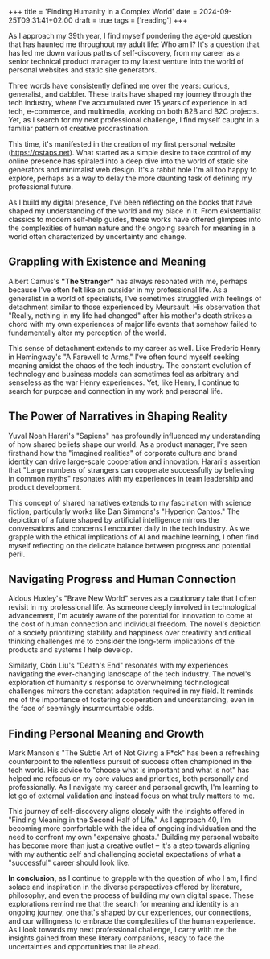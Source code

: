 +++
title = 'Finding Humanity in a Complex World'
date = 2024-09-25T09:31:41+02:00
draft = true
tags = ['reading']
+++

As I approach my 39th year, I find myself pondering the age-old question that has haunted me throughout my adult life: Who am I? It's a question that has led me down various paths of self-discovery, from my career as a senior technical product manager to my latest venture into the world of personal websites and static site generators.

Three words have consistently defined me over the years: curious, generalist, and dabbler. These traits have shaped my journey through the tech industry, where I've accumulated over 15 years of experience in ad tech, e-commerce, and multimedia, working on both B2B and B2C projects. Yet, as I search for my next professional challenge, I find myself caught in a familiar pattern of creative procrastination.

This time, it's manifested in the creation of my first personal website (https://ostaps.net). What started as a simple desire to take control of my online presence has spiraled into a deep dive into the world of static site generators and minimalist web design. It's a rabbit hole I'm all too happy to explore, perhaps as a way to delay the more daunting task of defining my professional future.

As I build my digital presence, I've been reflecting on the books that have shaped my understanding of the world and my place in it. From existentialist classics to modern self-help guides, these works have offered glimpses into the complexities of human nature and the ongoing search for meaning in a world often characterized by uncertainty and change.

## Grappling with Existence and Meaning

Albert Camus's **"The Stranger"** has always resonated with me, perhaps because I've often felt like an outsider in my professional life. As a generalist in a world of specialists, I've sometimes struggled with feelings of detachment similar to those experienced by Meursault. His observation that "Really, nothing in my life had changed" after his mother's death strikes a chord with my own experiences of major life events that somehow failed to fundamentally alter my perception of the world.

This sense of detachment extends to my career as well. Like Frederic Henry in Hemingway's "A Farewell to Arms," I've often found myself seeking meaning amidst the chaos of the tech industry. The constant evolution of technology and business models can sometimes feel as arbitrary and senseless as the war Henry experiences. Yet, like Henry, I continue to search for purpose and connection in my work and personal life.

## The Power of Narratives in Shaping Reality

Yuval Noah Harari's "Sapiens" has profoundly influenced my understanding of how shared beliefs shape our world. As a product manager, I've seen firsthand how the "imagined realities" of corporate culture and brand identity can drive large-scale cooperation and innovation. Harari's assertion that "Large numbers of strangers can cooperate successfully by believing in common myths" resonates with my experiences in team leadership and product development.

This concept of shared narratives extends to my fascination with science fiction, particularly works like Dan Simmons's "Hyperion Cantos." The depiction of a future shaped by artificial intelligence mirrors the conversations and concerns I encounter daily in the tech industry. As we grapple with the ethical implications of AI and machine learning, I often find myself reflecting on the delicate balance between progress and potential peril.

## Navigating Progress and Human Connection

Aldous Huxley's "Brave New World" serves as a cautionary tale that I often revisit in my professional life. As someone deeply involved in technological advancement, I'm acutely aware of the potential for innovation to come at the cost of human connection and individual freedom. The novel's depiction of a society prioritizing stability and happiness over creativity and critical thinking challenges me to consider the long-term implications of the products and systems I help develop.

Similarly, Cixin Liu's "Death's End" resonates with my experiences navigating the ever-changing landscape of the tech industry. The novel's exploration of humanity's response to overwhelming technological challenges mirrors the constant adaptation required in my field. It reminds me of the importance of fostering cooperation and understanding, even in the face of seemingly insurmountable odds.

## Finding Personal Meaning and Growth

Mark Manson's "The Subtle Art of Not Giving a F*ck" has been a refreshing counterpoint to the relentless pursuit of success often championed in the tech world. His advice to "choose what is important and what is not" has helped me refocus on my core values and priorities, both personally and professionally. As I navigate my career and personal growth, I'm learning to let go of external validation and instead focus on what truly matters to me.

This journey of self-discovery aligns closely with the insights offered in "Finding Meaning in the Second Half of Life." As I approach 40, I'm becoming more comfortable with the idea of ongoing individuation and the need to confront my own "expensive ghosts." Building my personal website has become more than just a creative outlet – it's a step towards aligning with my authentic self and challenging societal expectations of what a "successful" career should look like.

**In conclusion,** as I continue to grapple with the question of who I am, I find solace and inspiration in the diverse perspectives offered by literature, philosophy, and even the process of building my own digital space. These explorations remind me that the search for meaning and identity is an ongoing journey, one that's shaped by our experiences, our connections, and our willingness to embrace the complexities of the human experience. As I look towards my next professional challenge, I carry with me the insights gained from these literary companions, ready to face the uncertainties and opportunities that lie ahead.
